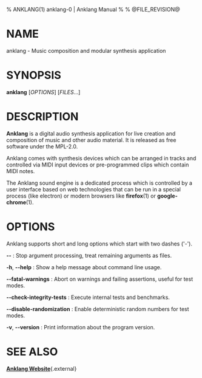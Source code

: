 % ANKLANG(1)	anklang-0 | Anklang Manual
%
% @FILE_REVISION@

# NAME
anklang - Music composition and modular synthesis application


# SYNOPSIS
**anklang** [*OPTIONS*] [*FILES*...]


# DESCRIPTION

**Anklang** is a digital audio synthesis application for live creation
and composition of music and other audio material.
It is released as free software under the MPL-2.0.

Anklang comes with synthesis devices which can be arranged in tracks
and controlled via MIDI input devices or pre-programmed clips which
contain MIDI notes.

The Anklang sound engine is a dedicated process which is controlled
by a user interface based on web technologies that can be run in a
special process (like electron) or modern browsers
like **firefox**(1) or **google-chrome**(1).

# OPTIONS

Anklang supports short and long options which start with two dashes ('-').

**--**
:   Stop argument processing, treat remaining arguments as files.

**-h**, **--help**
:   Show a help message about command line usage.

**--fatal-warnings**
:   Abort on warnings and failing assertions, useful for test modes.

**--check-integrity-tests**
:   Execute internal tests and benchmarks.

**--disable-randomization**
:   Enable deterministic random numbers for test modes.

**-v**, **--version**
:   Print information about the program version.

# SEE ALSO

[**Anklang Website**](http://anklang.testbit.eu){.external}
